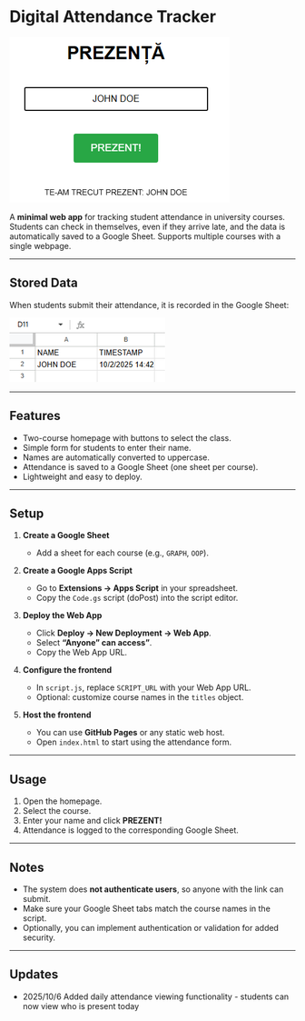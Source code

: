 # Digital Attendance Tracker

![Example Screenshot](example.png)

A **minimal web app** for tracking student attendance in university courses.  
Students can check in themselves, even if they arrive late, and the data is automatically saved to a Google Sheet. Supports multiple courses with a single webpage.

---

## Stored Data

When students submit their attendance, it is recorded in the Google Sheet:

![Stored Data Screenshot](example2.png)

---

## Features

- Two-course homepage with buttons to select the class.  
- Simple form for students to enter their name.  
- Names are automatically converted to uppercase.  
- Attendance is saved to a Google Sheet (one sheet per course).  
- Lightweight and easy to deploy.

---

## Setup

1. **Create a Google Sheet**  
   - Add a sheet for each course (e.g., `GRAPH`, `OOP`).  

2. **Create a Google Apps Script**  
   - Go to **Extensions → Apps Script** in your spreadsheet.  
   - Copy the `Code.gs` script (doPost) into the script editor.  

3. **Deploy the Web App**  
   - Click **Deploy → New Deployment → Web App**.  
   - Select **“Anyone” can access”**.  
   - Copy the Web App URL.

4. **Configure the frontend**  
   - In `script.js`, replace `SCRIPT_URL` with your Web App URL.  
   - Optional: customize course names in the `titles` object.  

5. **Host the frontend**  
   - You can use **GitHub Pages** or any static web host.  
   - Open `index.html` to start using the attendance form.

---

## Usage

1. Open the homepage.  
2. Select the course.  
3. Enter your name and click **PREZENT!**  
4. Attendance is logged to the corresponding Google Sheet.

---

## Notes

- The system does **not authenticate users**, so anyone with the link can submit.  
- Make sure your Google Sheet tabs match the course names in the script.  
- Optionally, you can implement authentication or validation for added security.

---

## Updates

- 2025/10/6 Added daily attendance viewing functionality - students can now view who is present today